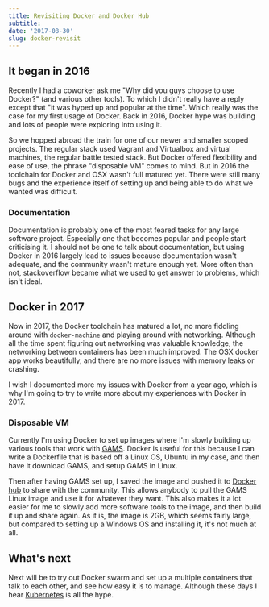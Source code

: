 ```yaml
---
title: Revisiting Docker and Docker Hub
subtitle: 
date: '2017-08-30'
slug: docker-revisit
---
```


## It began in 2016

Recently I had a coworker ask me "Why did you guys choose to use Docker?" (and
various other tools). To which I didn't really have a reply except that "it
was hyped up and popular at the time". Which really was the case for my first
usage of Docker. Back in 2016, Docker hype was building and lots of people
were exploring into using it.

So we hopped abroad the train for one of our newer and smaller scoped
projects. The regular stack used Vagrant and Virtualbox and virtual machines,
the regular battle tested stack. But Docker offered flexibility and ease of
use, the phrase "disposable VM" comes to mind. But in 2016 the toolchain for
Docker and OSX wasn't full matured yet. There were still many bugs and the
experience itself of setting up and being able to do what we wanted was
difficult.

### Documentation

Documentation is probably one of the most feared tasks for any large software
project. Especially one that becomes popular and people start criticising it.
I should not be one to talk about documentation, but using Docker in 2016
largely lead to issues because documentation wasn't adequate, and the
community wasn't mature enough yet. More often than not, stackoverflow became
what we used to get answer to problems, which isn't ideal.

## Docker in 2017

Now in 2017, the Docker toolchain has matured a lot, no more fiddling around
with `docker-machine` and playing around with networking. Although all the
time spent figuring out networking was valuable knowledge, the networking
between containers has been much improved. The OSX docker app works
beautifully, and there are no more issues with memory leaks or crashing.

I wish I documented more my issues with Docker from a year ago, which is why
I'm going to try to write more about my experiences with Docker in 2017.

### Disposable VM

Currently I'm using Docker to set up images where I'm slowly building up
various tools that work with [GAMS][2]. Docker is useful for this because I
can write a Dockerfile that is based off a Linux OS, Ubuntu in my case, and
then have it download GAMS, and setup GAMS in Linux.

Then after having GAMS set up, I saved the image and pushed it to [Docker
hub][3] to share with the community. This allows anybody to pull the GAMS
Linux image and use it for whatever they want. This also makes it a lot easier
for me to slowly add more software tools to the image, and then build it up
and share again. As it is, the image is 2GB, which seems fairly large, but
compared to setting up a Windows OS and installing it, it's not much at all.

## What's next

Next will be to try out Docker swarm and set up a multiple containers that
talk to each other, and see how easy it is to manage. Although these days I
hear [Kubernetes][4] is all the hype.

[2]: https://www.gams.com/

[3]: https://hub.docker.com/r/bfung/gams/tags/

[4]: https://kubernetes.io/
